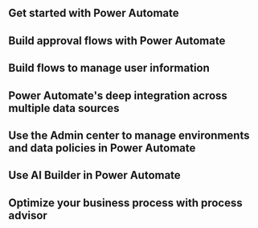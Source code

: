 ## Get started with Power Automate
## Build approval flows with Power Automate
## Build flows to manage user information
## Power Automate's deep integration across multiple data sources
## Use the Admin center to manage environments and data policies in Power Automate
## Use AI Builder in Power Automate
## Optimize your business process with process advisor
